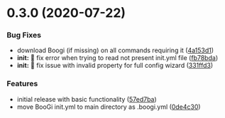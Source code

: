 # 0.3.0 (2020-07-22)


### Bug Fixes

* download Boogi (if missing) on all commands requiring it ([4a153d1](https://github.com/filipowm/boogi-cli/commit/4a153d1ff3ae6f8c9c6392fe2755ed491277b948))
* **init:** :bug: fix error when trying to read not present init.yml file ([fb78bda](https://github.com/filipowm/boogi-cli/commit/fb78bda7314ef4cac800778420323964d41b1a44))
* **init:** :bug: fix issue with invalid property for full config wizard ([331ffd3](https://github.com/filipowm/boogi-cli/commit/331ffd38c2253d4f87ba017efceaea58719a57f6))


### Features

* initial release with basic functionality ([57ed7ba](https://github.com/filipowm/boogi-cli/commit/57ed7bafd8d9c0c12d5317a29a77eb90fd17d644))
* move BooGi init.yml to main directory as .boogi.yml ([0de4c30](https://github.com/filipowm/boogi-cli/commit/0de4c30b8717c91a14ae627bf54ed22c2c51b47f))



